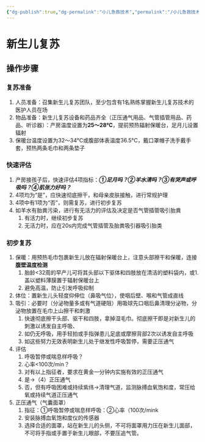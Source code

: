 ```yaml
---
{"dg-publish":true,"dg-permalink":"小儿急救技术","permalink":"/小儿急救技术/"}
---
```


# 新生儿复苏
## 操作步骤
### 复苏准备
1. 人员准备：召集新生儿复苏团队，至少包含有1名熟练掌握新生儿复苏技术的医护人员在场
2. 物品准备：新生儿复苏设备和药品齐全（正压通气用品、气管插管用品、药品、听诊器）：产房温度设置为**25～28℃**，提前预热辐射保暖台，足月儿设置辐射
3. 保暖台温度设置为32～34℃或腹部体表温度36.5℃，戴口罩帽子洗手戴手套，预热两条毛巾和两条垫子
### 快速评估
1. 产房接孩子后，快速评估4项指标：_**①足月吗？②羊水清吗？③有哭声或呼吸吗？④肌张力好吗？**_
2. 4项均为“是”，应快速彻底擦干，和母亲皮肤接触，进行常规护理
3. 4项中有1项为“否”，则需复苏，进行初步复苏
3. 如羊水有胎粪污染，进行有无活力的评估及决定是否气管插管吸引胎粪
	1. 有活力时，继续初步复苏
	2. 无活力时，应在20s内完成气管插管及胎粪吸引器吸引胎类
### 初步复苏
1. 保暖：用预热毛巾包裹新生儿放在辐射保暖台上，注意头部擦干和保暖，连接**腹壁温度检测**
	1. 胎龄<32周的早产儿可将其头部以下驱体和四肢放在清洁的塑料袋内，或1.盖以塑料薄膜置于辐射保暖台上
	2. 避免高温，防止引发呼吸抑制
2. 体位：置新生儿头轻度仰伸位（鼻吸气位），使咽后壁、喉和气管成直线
3. 吸引：必要时（分泌物量多或有气道硬阻）用吸球先口咽后鼻清理分泌物，分泌物放置在毛巾上山擦干和刺激
	1. 快速彻底擦干头部、驱干和四肢，拿掉湿毛巾。彻底擦干即是对新生儿的刺激以诱发自主呼吸、
	2. 如仍无呼吸，用手轻拍或手指弹患儿足底或摩擦背部2次以诱发自主呼吸
	3. 如这些努力无效表明新生儿处于继发性呼吸暂停，需要正压通气
4. 评估
	1. 呼吸暂停或喘息样呼吸？
	2. 心率<100次/min？
	3. 对有以上指征者，要求在黄金一分钟内实施有效的正压通气
	4. 是→（4）正压通气
	5. 否，但有呼吸困难或持续紫纬→清理气道，监测脉搏血氧饱和度，常压给氧或持续气道正压通气
5. 正压通气（气囊面罩）
	1. 指征：①呼吸暂停或喘息样呼吸：②心率（100次/mink
	2. 安装脉搏血氧饱和度仪的传感器
	3. 选择合适的面罩，站在新生儿的头侧，不可将面罩用力压在新生儿面部，不可将手指或手置于新生儿眼部，不要压追气管。